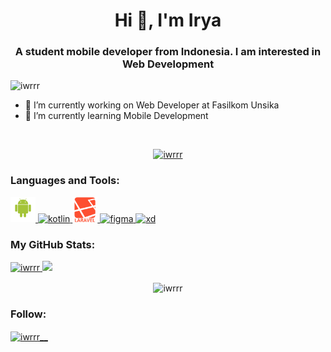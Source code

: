 <!-- ### Hi there 👋 -->

<!--
**iwrrr/iwrrr** is a ✨ _special_ ✨ repository because its `README.md` (this file) appears on your GitHub profile.

Here are some ideas to get you started:

- 🔭 I’m currently working on ...
- 🌱 I’m currently learning ...
- 👯 I’m looking to collaborate on ...
- 🤔 I’m looking for help with ...
- 💬 Ask me about ...
- 📫 How to reach me: ...
- 😄 Pronouns: ...
- ⚡ Fun fact: ...
-->

<!-- # Halo semua! 👋

![](https://komarev.com/ghpvc/?username=iwrrr&color=brightgreen)

Perkenalkan nama saya **Irya Muhammad Riyadhi**.

Saya seorang **Fullstack Developer** di Fasilkom Unsika.

Jika kamu tertarik untuk berkenalan denganku, silakan ikuti akun [Linkedin](https://www.linkedin.com/in/irya-muhammad-9494971b3/)ku ya. -->

<h1 align="center">Hi 👋, I'm Irya</h1>
<h3 align="center">A student mobile developer from Indonesia. I am interested in Web Development</h3>

<p align="left"><img src="https://komarev.com/ghpvc/?username=iwrrr&label=Profile%20views&color=0e75b6&style=flat" alt="iwrrr"/></p>

- 🔭 I’m currently working on Web Developer at Fasilkom Unsika
- 🌱 I’m currently learning Mobile Development

<br>

<p align="center">
  <a href="https://github.com/ryo-ma/github-profile-trophy"><img src="https://github-profile-trophy.vercel.app/?username=iwrrr&row=2&column=2&margin-w=15&margin-h=15&rank=SECRET,SSS,SS,S,A,B" alt="iwrrr"/></a>
</p>

<h3 align="left">Languages and Tools:</h3>

<p align="left">
  <a href="https://developer.android.com" target="_blank">
    <img src="https://raw.githubusercontent.com/devicons/devicon/master/icons/android/android-original-wordmark.svg" alt="android" width="40" height="40"/>
  </a>
  <a href="https://kotlinlang.org" target="_blank">
    <img src="https://www.vectorlogo.zone/logos/kotlinlang/kotlinlang-icon.svg" alt="kotlin" width="40" height="40"/>
  </a>
  <a href="https://laravel.com/" target="_blank">
    <img src="https://raw.githubusercontent.com/devicons/devicon/master/icons/laravel/laravel-plain-wordmark.svg" alt="laravel" width="40" height="40"/>
  </a>
  <a href="https://www.figma.com/" target="_blank">
    <img src="https://www.vectorlogo.zone/logos/figma/figma-icon.svg" alt="figma" width="40" height="40"/>
  </a>
  <a href="https://www.adobe.com/products/xd.html" target="_blank">
    <img src="https://cdn.worldvectorlogo.com/logos/adobe-xd.svg" alt="xd" width="40" height="40"/>
  </a>
</p>

<h3 align="left">My GitHub Stats:</h3>

<p align="left">
  <a href="https://github.com/iwrrr">
    <img height="180em" src="https://github-readme-stats-delta-snowy.vercel.app/api?username=iwrrr&show_icons=true&include_all_commits=true&count_private=true&border_radius=8" alt="iwrrr"/>
    <img height="180em" src="https://github-readme-stats-delta-snowy.vercel.app/api/top-langs/?username=iwrrr&layout=compact&langs_count=8&theme=default"/>
  </a>
</p>

<p align="center"><img align="center" src="https://github-readme-streak-stats.herokuapp.com/?user=iwrrr&" alt="iwrrr"/></p>

<h3>Follow:</h3>
<a href="https://instagram.com/iwrrr__" target="blank"><img align="center" src="https://raw.githubusercontent.com/rahuldkjain/github-profile-readme-generator/master/src/images/icons/Social/instagram.svg" alt="iwrrr__" height="30" width="40"/></a>
